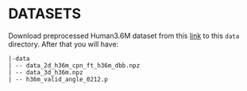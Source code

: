 # DATASETS

Download preprocessed Human3.6M dataset from this [link](https://drive.google.com/drive/folders/1xAvl5h9pxkF9EFS3halq9m-uYRqZHfsy?usp=sharing) to this `data` directory. After that you will have:
```
|-data
| -- data_2d_h36m_cpn_ft_h36m_dbb.npz
| -- data_3d_h36m.npz
| -- h36m_valid_angle_0212.p
```
